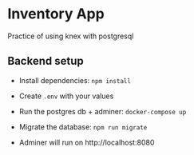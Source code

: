 # Inventory App

Practice of using knex with postgresql

## Backend setup

* Install dependencies: `npm install`
* Create `.env` with your values
* Run the postgres db + adminer: `docker-compose up`
* Migrate the database: `npm run migrate`


* Adminer will run on http://localhost:8080
